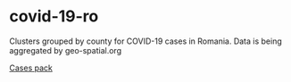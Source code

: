 # covid-19-ro

Clusters grouped by county for COVID-19 cases in Romania. Data is being aggregated by geo-spatial.org

[Cases pack](https://maptheclouds.com/covid-19-ro/cases-pack/)
